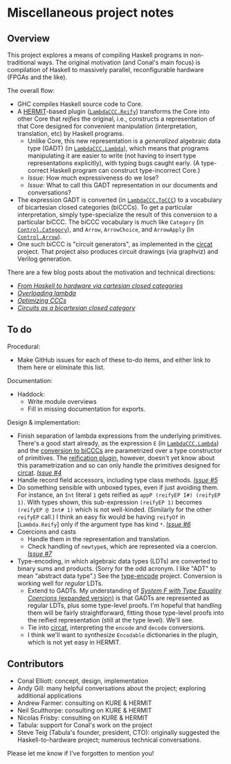 # Miscellaneous project notes

[*From Haskell to hardware via cartesian closed categories*]: http://conal.net/blog/posts/haskell-to-hardware-via-cccs/ "blog post"

[*Overloading lambda*]: http://conal.net/blog/posts/overloading-lambda "blog post"

[*Optimizing CCCs*]: http://conal.net/blog/posts/optimizing-cccs "blog post"

[*Circuits as a bicartesian closed category*]: http://conal.net/blog/posts/circuits-as-a-bicartesian-closed-category "blog post"

[HERMIT]: http://www.ittc.ku.edu/csdl/fpg/software/hermit.html "project description"

[KURE]: http://www.ittc.ku.edu/csdl/fpg/software/kure.html "project description"

[circat]: https://github.com/conal/circat "Github repo"

[type-encode]: https://github.com/conal/type-encode "Github repo"

[`LambdaCCC.Lambda`]: ../src/LambdaCCC/Lambda.hs

[`LambdaCCC.ToCCC`]: ../src/LambdaCCC/ToCCC.hs

[`LambdaCCC.Reify`]: ../src/LambdaCCC/Reify.hs

[*System F with Type Equality Coercions* (expanded version)]: https://research.microsoft.com/en-us/um/people/simonpj/papers/ext-f/tldi22-sulzmann-with-appendix.pdf "paper by Martin Sulzmann, Manuel Chakravarty, and Simon Peyton Jones"

## Overview

This project explores a means of compiling Haskell programs in non-traditional ways.
The original motivation (and Conal's main focus) is compilation of Haskell to massively parallel, reconfigurable hardware (FPGAs and the like).

The overall flow:

*   GHC compiles Haskell source code to Core.
*   A [HERMIT]-based plugin ([`LambdaCCC.Reify`]) transforms the Core into other Core that *reifies* the original, i.e., constructs a representation of that Core designed for convenient manipulation (interpretation, translation, etc) by Haskell programs.
    *   Unlike Core, this new representation is a *generalized* algebraic data type (GADT) (in [`LambdaCCC.Lambda`]), which means that programs manipulating it are easier to write (not having to insert type representations explicitly), with typing bugs caught early.
        (A type-correct Haskell program can construct type-incorrect Core.)
    *   *Issue:* How much expressiveness do we lose?
    *   *Issue:* What to call this GADT representation in our documents and conversations?
*   The expression GADT is converted (in [`LambdaCCC.ToCCC`]) to a vocabulary of bicartesian closed categories (biCCCs).
    To get a particular interpretation, simply type-specialize the result of this conversion to a particular biCCC.
    The biCCC vocabulary is much like `Category` (in [`Control.Category`](http://hackage.haskell.org/package/base/docs/Control-Category.html)), and `Arrow`, `ArrowChoice`, and `ArrowApply` (in [`Control.Arrow`](http://hackage.haskell.org/package/base/docs/Control-Arrow.html)).
*   One such biCCC is "circuit generators", as implemented in the [circat] project.
    That project also produces circuit drawings (via graphviz) and Verilog generation.

There are a few blog posts about the motivation and technical directions:

*   [*From Haskell to hardware via cartesian closed categories*]
*   [*Overloading lambda*]
*   [*Optimizing CCCs*]
*   [*Circuits as a bicartesian closed category*]


## To do

Procedural:

*   Make GitHub issues for each of these to-do items, and either link to them here or eliminate this list.

Documentation:

*   Haddock:
    *   Write module overviews
    *   Fill in missing documentation for exports.

Design & implementation:

*   Finish separation of lambda expressions from the underlying primitives.
    There's a good start already, as the expression `E` (in [`LambdaCCC.Lambda`]) and the [conversion to biCCCs][`LambdaCCC.ToCCC`] are parametrized over a type constructor of primitives.
    The [reification plugin][`LambdaCCC.Reify`], however, doesn't yet know about this parametrization and so can only handle the primitives designed for [circat].
    *[Issue #4](https://github.com/conal/lambda-ccc/issues/4)*
*   Handle record field accessors, including type class methods.
    *[Issue #5](https://github.com/conal/lambda-ccc/issues/5)*
*   Do something sensible with unboxed types, even if just avoiding them.
    For instance, an `Int` literal `1` gets reified as `appP (reifyEP I#) (reifyEP 1)`.
    With types shown, this sub-expression `(reifyEP 1)` becomes `(reifyEP @ Int# 1)` which is not well-kinded.
    (Similarly for the other `reifyEP` call.)
    I think an easy fix would be having `reifyOf` in [`Lambda.Reify`] only if the argument type has kind `*`.
    *[Issue #6](https://github.com/conal/lambda-ccc/issues/6)*
*   Coercions and casts
    *   Handle them in the representation and translation.
    *   Check handling of `newtype`s, which are represented via a coercion.
    *[Issue #7](https://github.com/conal/lambda-ccc/issues/7)*
*   Type-encoding, in which algebraic data types (LDTs) are converted to binary sums and products.
    (Sorry for the odd acronym. I like "ADT" to mean "abstract data type".)
    See the [type-encode] project.
    Conversion is working well for *regular* LDTs.
    *   Extend to GADTs.
        My understanding of [*System F with Type Equality Coercions* (expanded version)] is that GADTs are represented as regular LDTs, plus some type-level proofs.
        I'm hopeful that handling them will be fairly straightforward, fitting those type-level proofs into the reified representation (still at the type level).
        We'll see.
    *   Tie into [circat], interpreting the `encode` and `decode` conversions.
    *   I think we'll want to synthesize `Encodable` dictionaries in the plugin, which is not yet easy in HERMIT.


## Contributors

*   Conal Elliott: concept, design, implementation
*   Andy Gill: many helpful conversations about the project; exploring additional applications
*   Andrew Farmer: consulting on KURE & HERMIT
*   Neil Sculthorpe: consulting on KURE & HERMIT
*   Nicolas Frisby: consulting on KURE & HERMIT
*   Tabula: support for Conal's work on the project
*   Steve Teig (Tabula's founder, president, CTO): originally suggested the Haskell-to-hardware project; numerous technical conversations.

Please let me know if I've forgotten to mention you!
